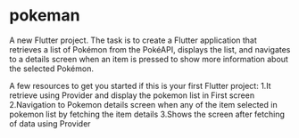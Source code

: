 # pokeman

A new Flutter project.
The task is to create a Flutter application that retrieves a list of Pokémon from the PokéAPI,
displays the list, and navigates to a details screen when an item is pressed to show more
information about the selected Pokémon.

A few resources to get you started if this is your first Flutter project:
1.It retrieve using Provider and display the pokemon list in First screen
2.Navigation to Pokemon details screen when any of the item selected in pokemon list by fetching the item details
3.Shows the screen after fetching of data using Provider


